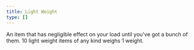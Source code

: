 ```yaml
---
title: Light Weight
type: []
---
```


An item that has negligible effect on your load until you've got a bunch of them. 10 light weight items of any kind weighs 1 weight.
